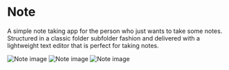 # Note
A simple note taking app for the person who just wants to take some notes.
Structured in a classic folder subfolder fashion
and delivered with a lightweight text editor that is perfect for taking notes.

![Note image](https://github.com/VeronGoggans/Keeps/blob/main/docs/img/app-1.png?raw=true)
![Note image](https://github.com/VeronGoggans/Keeps/blob/main/docs/img/app-2.png?raw=true)
![Note image](https://github.com/VeronGoggans/Keeps/blob/main/docs/img/app-3.png?raw=true)
